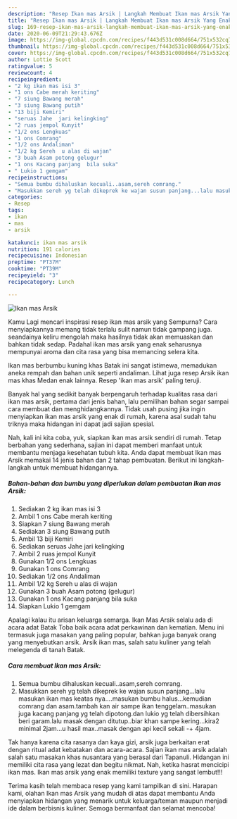 ```yaml
---
description: "Resep Ikan mas Arsik | Langkah Membuat Ikan mas Arsik Yang Enak Dan Lezat"
title: "Resep Ikan mas Arsik | Langkah Membuat Ikan mas Arsik Yang Enak Dan Lezat"
slug: 169-resep-ikan-mas-arsik-langkah-membuat-ikan-mas-arsik-yang-enak-dan-lezat
date: 2020-06-09T21:29:43.676Z
image: https://img-global.cpcdn.com/recipes/f443d531c008d664/751x532cq70/ikan-mas-arsik-foto-resep-utama.jpg
thumbnail: https://img-global.cpcdn.com/recipes/f443d531c008d664/751x532cq70/ikan-mas-arsik-foto-resep-utama.jpg
cover: https://img-global.cpcdn.com/recipes/f443d531c008d664/751x532cq70/ikan-mas-arsik-foto-resep-utama.jpg
author: Lottie Scott
ratingvalue: 5
reviewcount: 4
recipeingredient:
- "2 kg ikan mas isi 3"
- "1 ons Cabe merah keriting"
- "7 siung Bawang merah"
- "3 siung Bawang putih"
- "13 biji Kemiri"
- "seruas Jahe  jari kelingking"
- "2 ruas jempol Kunyit"
- "1/2 ons Lengkuas"
- "1 ons Comrang"
- "1/2 ons Andaliman"
- "1/2 kg Sereh  u alas di wajan"
- "3 buah Asam potong gelugur"
- "1 ons Kacang panjang  bila suka"
- " Lukio 1 gemgam"
recipeinstructions:
- "Semua bumbu dihaluskan kecuali..asam,sereh comrang."
- "Masukkan sereh yg telah dikeprek ke wajan susun panjang...lalu masukan ikan mas keatas nya....masukan bumbu halus...kemudian comrang dan asam.tambah kan air sampe ikan tenggelam..masukan juga kacang panjang yg telah dipotong.dan lukio yg telah dibersihkan beri garam.lalu masak dengan ditutup..biar khan sampe kering...kira2 minimal 2jam...u hasil max..masak dengan api kecil sekali -+ 4jam."
categories:
- Resep
tags:
- ikan
- mas
- arsik

katakunci: ikan mas arsik 
nutrition: 191 calories
recipecuisine: Indonesian
preptime: "PT37M"
cooktime: "PT39M"
recipeyield: "3"
recipecategory: Lunch

---
```



![Ikan mas Arsik](https://img-global.cpcdn.com/recipes/f443d531c008d664/751x532cq70/ikan-mas-arsik-foto-resep-utama.jpg)

Kamu Lagi mencari inspirasi resep ikan mas arsik yang Sempurna? Cara menyiapkannya memang tidak terlalu sulit namun tidak gampang juga. seandainya keliru mengolah maka hasilnya tidak akan memuaskan dan bahkan tidak sedap. Padahal ikan mas arsik yang enak seharusnya mempunyai aroma dan cita rasa yang bisa memancing selera kita.

Ikan mas berbumbu kuning khas Batak ini sangat istimewa, memadukan aneka rempah dan bahan unik seperti andaliman. Lihat juga resep Arsik ikan mas khas Medan enak lainnya. Resep &#39;ikan mas arsik&#39; paling teruji.

Banyak hal yang sedikit banyak berpengaruh terhadap kualitas rasa dari ikan mas arsik, pertama dari jenis bahan, lalu pemilihan bahan segar sampai cara membuat dan menghidangkannya. Tidak usah pusing jika ingin menyiapkan ikan mas arsik yang enak di rumah, karena asal sudah tahu triknya maka hidangan ini dapat jadi sajian spesial.


Nah, kali ini kita coba, yuk, siapkan ikan mas arsik sendiri di rumah. Tetap berbahan yang sederhana, sajian ini dapat memberi manfaat untuk membantu menjaga kesehatan tubuh kita. Anda dapat membuat Ikan mas Arsik memakai 14 jenis bahan dan 2 tahap pembuatan. Berikut ini langkah-langkah untuk membuat hidangannya.

<!--inarticleads1-->

##### Bahan-bahan dan bumbu yang diperlukan dalam pembuatan Ikan mas Arsik:

1. Sediakan 2 kg ikan mas isi 3
1. Ambil 1 ons Cabe merah keriting
1. Siapkan 7 siung Bawang merah
1. Sediakan 3 siung Bawang putih
1. Ambil 13 biji Kemiri
1. Sediakan seruas Jahe  jari kelingking
1. Ambil 2 ruas jempol Kunyit
1. Gunakan 1/2 ons Lengkuas
1. Gunakan 1 ons Comrang
1. Sediakan 1/2 ons Andaliman
1. Ambil 1/2 kg Sereh  u alas di wajan
1. Gunakan 3 buah Asam potong (gelugur)
1. Gunakan 1 ons Kacang panjang  bila suka
1. Siapkan  Lukio 1 gemgam


Apalagi kalau itu arisan keluarga semarga. Ikan Mas Arsik selalu ada di acara adat Batak Toba baik acara adat perkawinan dan kematian. Menu ini termasuk juga masakan yang paling popular, bahkan juga banyak orang yang menyebutkan arsik. Arsik ikan mas, salah satu kuliner yang telah melegenda di tanah Batak. 

<!--inarticleads2-->

##### Cara membuat Ikan mas Arsik:

1. Semua bumbu dihaluskan kecuali..asam,sereh comrang.
1. Masukkan sereh yg telah dikeprek ke wajan susun panjang...lalu masukan ikan mas keatas nya....masukan bumbu halus...kemudian comrang dan asam.tambah kan air sampe ikan tenggelam..masukan juga kacang panjang yg telah dipotong.dan lukio yg telah dibersihkan beri garam.lalu masak dengan ditutup..biar khan sampe kering...kira2 minimal 2jam...u hasil max..masak dengan api kecil sekali -+ 4jam.


Tak hanya karena cita rasanya dan kaya gizi, arsik juga berkaitan erat dengan ritual adat kebatakan dan acara-acara. Sajian ikan mas arsik adalah salah satu masakan khas nusantara yang berasal dari Tapanuli. Hidangan ini memiliki cita rasa yang lezat dan begitu nikmat. Nah, ketika hasrat mencicipi ikan mas. Ikan mas arsik yang enak memiliki texture yang sangat lembut!!! 

Terima kasih telah membaca resep yang kami tampilkan di sini. Harapan kami, olahan Ikan mas Arsik yang mudah di atas dapat membantu Anda menyiapkan hidangan yang menarik untuk keluarga/teman maupun menjadi ide dalam berbisnis kuliner. Semoga bermanfaat dan selamat mencoba!
